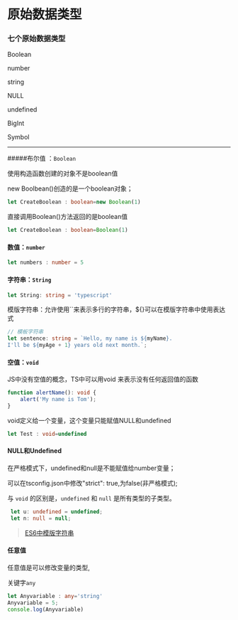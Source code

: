 # 原始数据类型

### 七个原始数据类型

Boolean

number

string

NULL

undefined

BigInt

Symbol



------



#####布尔值 ：`Boolean`

 使用构造函数创建的对象不是boolean值

new Boolbean()创造的是一个boolean对象；

```typescript
let CreateBoolean : boolean=new Boolean(1)
```

直接调用Boolean()方法返回的是boolean值

```typescript
let CreateBoolean : boolean=Boolean(1)
```

####   数值：`number`

```typescript
let numbers : number = 5
```

#### 字符串：`String`

```typescript
let String: string = 'typescript'
```

模版字符串：允许使用``来表示多行的字符串，${}可以在模版字符串中使用表达式

```typescript
// 模板字符串
let sentence: string = `Hello, my name is ${myName}.
I'll be ${myAge + 1} years old next month.`;
```

#### 空值：`void`

JS中没有空值的概念，TS中可以用void 来表示没有任何返回值的函数

```typescript
function alertName(): void {
    alert('My name is Tom');
}
```

void定义给一个变量，这个变量只能赋值NULL和undefined

```typescript
let Test : void=undefined
```

#### NULL和Undefined

在严格模式下，undefined和null是不能赋值给number变量；

可以在tsconfig.json中修改"strict": true,为false(非严格模式);

与 `void` 的区别是，`undefined` 和 `null` 是所有类型的子类型。

```typescript
 let u: undefined = undefined;
 let n: null = null;
```

> [ES6中模版字符串](https://es6.ruanyifeng.com/#docs/string#%E6%A8%A1%E6%9D%BF%E5%AD%97%E7%AC%A6%E4%B8%B2)





#### 任意值

任意值是可以修改变量的类型,

关键字`any`

```typescript
let Anyvariable : any='string'
Anyvariable = 5;
console.log(Anyvariable)
```

